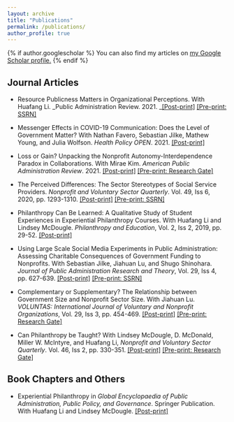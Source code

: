 ```yaml
---
layout: archive
title: "Publications"
permalink: /publications/
author_profile: true
---
```


{% if author.googlescholar %}
  You can also find my articles on <u><a href="{{author.googlescholar}}">my Google Scholar profile</a>.</u>
{% endif %}
## Journal Articles

* Resource Publicness Matters in Organizational Perceptions. With Huafang Li. _Public Administration Review. 2021. _<a href="https://onlinelibrary.wiley.com/doi/abs/10.1111/puar.13369" target="_blank"><u>[Post-print]</u></a> <a href="https://papers.ssrn.com/sol3/papers.cfm?abstract_id=3797215" target="_blank"><u>[Pre-print: SSRN]</u></a> 

* Messenger Effects in COVID-19 Communication: Does the Level of Government Matter? With Nathan Favero, Sebastian Jilke, Mathew Young, and Julia Wolfson. _Health Policy OPEN_. 2021. <a href="https://doi.org/10.1016/j.hpopen.2020.100027" target="_blank"><u>[Post-print]</u></a>

* Loss or Gain? Unpacking the Nonprofit Autonomy-Interdependence Paradox in Collaborations. With Mirae Kim. _American Public Administration Review_. 2021. <a href="https://doi.org/10.1177/0275074020983802" target="_blank"><u>[Post-print]</u></a> <a href="https://www.researchgate.net/publication/346928554_Loss_or_Gain_Unpacking_the_Nonprofit_Autonomy-Interdependence_Paradox_in_Collaborations?channel=doi&linkId=5fd2667792851c00f8661419&showFulltext=true" target="_blank"><u>[Pre-print: Research Gate]</u></a> 

* The Perceived Differences: The Sector Stereotypes of Social Service Providers. _Nonprofit and Voluntary Sector Quarterly_. Vol. 49, Iss 6, 2020, pp. 1293-1310. <a href="https://journals.sagepub.com/doi/full/10.1177/0899764020925903?casa_token=qlz9_3X2WT0AAAAA%3Ab0AEksTMES7VNfdAd_s8Ijh2_h-Kr-fQkWDsCvZXj4d04s7AsldRzLJZChp3TZETxIsCg8gT4JQ" target="_blank"><u>[Post-print]</u></a> <a href="https://papers.ssrn.com/sol3/papers.cfm?abstract_id=3733965" target="_blank"><u>[Pre-print: SSRN]</u></a>

* Philanthropy Can Be Learned: A Qualitative Study of Student Experiences in Experiential Philanthropy Courses. With Huafang Li and Lindsey McDougle. _Philanthropy and Education_, Vol. 2, Iss 2, 2019, pp. 29-52. <a href="https://www.jstor.org/stable/10.2979/phileduc.2.2.02?seq=1" target="_blank"><u>[Post-print]</u></a>

* Using Large Scale Social Media Experiments in Public Administration: Assessing Charitable Consequences of Government Funding to Nonprofits. With Sebastian Jilke, Jiahuan Lu, and Shugo Shinohara. _Journal of Public Administration Research and Theory_, Vol. 29, Iss 4, pp. 627-639. <a href="https://academic.oup.com/jpart/advance-article-abstract/doi/10.1093/jopart/muy021/4995543" target="_blank"><u>[Post-print]</u></a>  <a href="https://papers.ssrn.com/sol3/papers.cfm?abstract_id=3164576" target="_blank"><u>[Pre-print: SSRN]</u></a>

* Complementary or Supplementary? The Relationship between Government Size and Nonprofit Sector Size. With Jiahuan Lu. _VOLUNTAS: International Journal of Voluntary and Nonprofit Organizations_, Vol. 29, Iss 3, pp. 454-469. <a href="https://link.springer.com/article/10.1007%2Fs11266-018-9981-2" target="_blank"><u>[Post-print]</u></a> <a href="https://www.researchgate.net/publication/323647908_Complementary_or_Supplementary_The_Relationship_Between_Government_Size_and_Nonprofit_Sector_Size" target="_blank"><u>[Pre-print: Research Gate]</u></a>

* Can Philanthropy be Taught? With Lindsey McDougle, D. McDonald, Miller W. McIntyre, and Huafang Li, _Nonprofit and Voluntary Sector Quarterly_. Vol. 46, Iss 2, pp. 330-351. <a href="https://journals.sagepub.com/doi/full/10.1177/0899764016662355?casa_token=xfohrxowyZgAAAAA%3AhPNZlcKkLJT_OBOnioCNinRgmG57QvLVwa6XrEiv8BcwIS67hKxMDklYbN850H12c2h8zKgd_zs" target="_blank"><u>[Post-print]</u></a> <a href="https://www.researchgate.net/publication/307971126_Can_Philanthropy_be_Taught" target="_blank"><u>[Pre-print: Research Gate]</u></a>

## Book Chapters and Others

* Experiential Philanthropy in _Global Encyclopaedia of Public Administration, Public Policy, and Governance_. Springer Publication. With Huafang Li and Lindsey McDougle. <a href="https://link.springer.com/referenceworkentry/10.1007%2F978-3-319-31816-5_3048-1" target="_blank"><u>[Post-print]</u></a>

